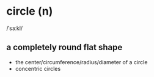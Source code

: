 # circle (n)

/ˈsɜːkl/

## a completely round flat shape

- the center/circumference/radius/diameter of a circle
- concentric circles
